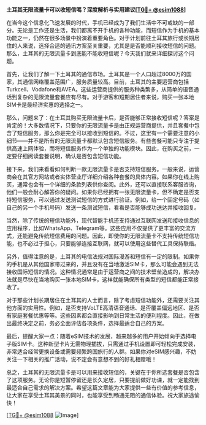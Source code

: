 **土耳其无限流量卡可以收短信嗎？深度解析与实用建议[[TG💪+ @esim1088](https://t.me/s/esim1088)]**

在当今这个信息化飞速发展的时代，手机已经成为了我们生活中不可或缺的一部分。无论是工作还是生活，我们都离不开手机的各种功能，而短信作为手机的基本功能之一，仍然在很多场景中扮演着重要角色。对于计划前往土耳其旅行或长期居住的人来说，选择合适的通讯方案至关重要，尤其是是否能顺利接收短信的问题。那么，土耳其的无限流量卡到底能不能收短信呢？今天我们就来详细探讨这个问题。

首先，让我们了解一下土耳其的通信市场。土耳其是一个人口超过8000万的国家，其通信网络覆盖范围广，服务质量较高。目前，土耳其的主要运营商包括Turkcell、Vodafone和AVEA。这些运营商提供的服务种类繁多，从简单的语音通话到复杂的无限流量套餐应有尽有。对于游客和短期居住者来说，购买一张本地SIM卡是最经济实惠的选择之一。

那么，问题来了：在土耳其购买无限流量卡后，是否能够正常接收短信呢？答案是肯定的！大多数情况下，只要你的无限流量卡是由正规运营商提供，并且套餐中包含了短信服务，那么你是完全可以接收到短信的。不过，这里有一个需要注意的小细节——并不是所有的无限流量卡都默认包含短信服务。有些套餐可能只专注于提供高速上网体验，而将短信服务作为一个单独的功能模块。因此，在购买之前，一定要仔细阅读套餐说明，确认是否包含短信功能。

接下来，我们来看看如何判断一款无限流量卡是否支持短信服务。一般来说，运营商会在其官方网站或者实体营业厅详细介绍各种套餐的具体内容。如果你在线上购买，通常也会有一个详细的条款列表供你查阅。此外，还可以直接联系客服咨询，他们一般会耐心解答你的疑问。如果你已经拥有一张无限流量卡，但不确定是否支持短信服务，可以通过发送测试短信的方式进行验证。例如，给一个固定号码（如自己的另一个手机号码）发送一条测试短信，看看是否能够成功送达并接收回复。

当然，除了传统的短信功能外，现代智能手机还支持通过互联网发送和接收信息的应用程序，比如WhatsApp、Telegram等。这些应用不仅提供了更丰富的交流方式，还能避免传统短信费用的问题。因此，即使你的无限流量卡不支持传统短信功能，也不必过于担心，只要能够连接互联网，就可以使用这些替代工具保持联络。

另外，值得注意的是，土耳其的电信法规对国际漫游和短信有一定的限制。如果你的手机是从其他国家带过来的，并且没有在当地激活SIM卡，那么可能会遇到无法接收国际短信的情况。这种情况通常是由于运营商之间的技术壁垒造成的，解决办法就是尽快在当地购买一张本地SIM卡，这样就能确保所有类型的短信都能正常接收了。

对于那些计划长期居住在土耳其的人士而言，除了考虑短信功能外，还需要关注其他方面的实用性。例如，是否支持VoLTE高清语音通话、是否覆盖偏远地区、是否有家庭套餐优惠等等。这些因素都会直接影响到日常生活的便利程度。因此，在做出最终决定之前，务必全面评估各项条件，选择最适合自己的方案。

最后，提醒大家一点：随着eSIM技术的发展，越来越多的用户开始倾向于选择电子版SIM卡。这种新型卡片无需物理插拔，只需通过手机设置即可轻松完成安装，非常适合经常更换设备或需要频繁跨国旅行的人群。如果你对eSIM感兴趣，不妨关注一下相关的推广活动，说不定会有意想不到的好礼相赠哦！

总之，土耳其的无限流量卡是可以用来接收短信的，关键在于你所选套餐是否包含了这项服务。无论你是短暂停留还是长久定居，只要提前做好功课，就一定能找到最适合自己需求的解决方案。希望这篇文章能为大家提供一些有价值的参考信息，让大家在享受土耳其美景的同时，也能享受到畅通无阻的通信体验。祝大家旅途愉快！

[[TG💪+ @esim1088](https://t.me/s/esim1088) ![Image](https://i.postimg.cc/4NQfJmqS/Snipaste-2025-05-13-00-14-12.png)]